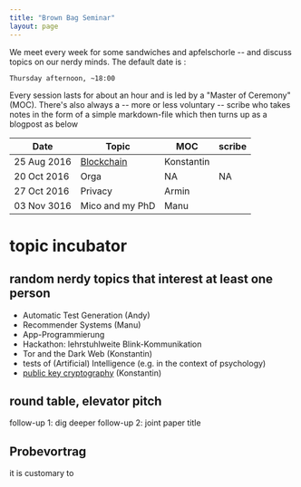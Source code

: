 ```yaml
---
title: "Brown Bag Seminar"
layout: page
---
```


We meet every week for some sandwiches and apfelschorle -- and discuss
topics on our nerdy minds. The default date is :

    Thursday afternoon, ~18:00

Every session lasts for about an hour and is led by a "Master of
Ceremony" (MOC). There's also always a -- more or less voluntary --
scribe who takes notes in the form of a simple markdown-file which
then turns up as a blogpost as below

| Date        | Topic                                            | MOC        | scribe |
| ---------   | -----                                            | ---        | ------ |
| 25 Aug 2016 | [Blockchain](../../_posts/2016-08-25-blockchain.md) | Konstantin |        |
| 20 Oct 2016 | Orga                                             | NA         | NA     |
| 27 Oct 2016 | Privacy                                          | Armin      |        |
| 03 Nov 3016 | Mico and my PhD                                  | Manu       |        |

# topic incubator

## random nerdy topics that interest at least one person

- Automatic Test Generation (Andy)
- Recommender Systems (Manu)
- App-Programmierung
- Hackathon: lehrstuhlweite Blink-Kommunikation
- Tor and the Dark Web (Konstantin)
- tests of (Artificial) Intelligence (e.g. in the context of
  psychology)
- [public key cryptography](../../_posts/public-key-cryptography.md) (Konstantin)

## round table, elevator pitch

follow-up 1: dig deeper
follow-up 2: joint paper title

## Probevortrag

it is customary to
